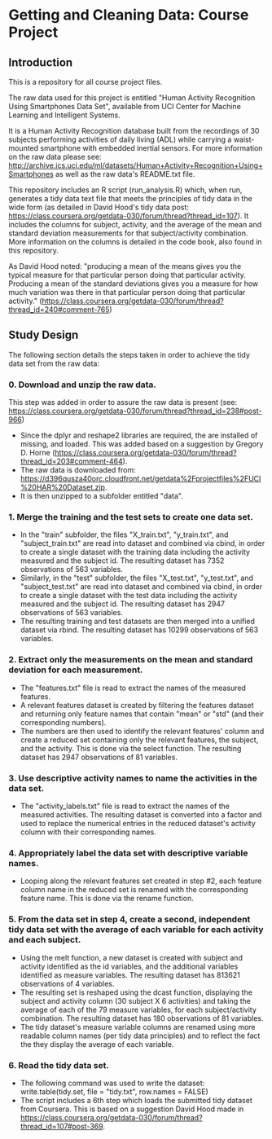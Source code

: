 # Getting and Cleaning Data: Course Project

## Introduction

This is a repository for all course project files. 

The raw data used for this project is entitled "Human Activity Recognition Using Smartphones Data Set", available from UCI Center for Machine Learning and Intelligent Systems. 

It is a Human Activity Recognition database built from the recordings of 30 subjects performing activities of daily living (ADL) while carrying a waist-mounted smartphone with embedded inertial sensors. For more information on the raw data please see: http://archive.ics.uci.edu/ml/datasets/Human+Activity+Recognition+Using+Smartphones as well as the raw data's README.txt file.

This repository includes an R script (run_analysis.R) which, when run, generates a tidy data text file that meets the principles of tidy data in the wide form (as detailed in David Hood's tidy data post: https://class.coursera.org/getdata-030/forum/thread?thread_id=107). It includes the columns for subject, activity, and the average of the mean and standard deviation measurements for that subject/activity combination. More information on the columns is detailed in the code book, also found in this repository. 

As David Hood noted: 
"producing a mean of the means gives you the typical measure for that particular person doing that particular activity. Producing a mean of the standard deviations gives you a measure for how much variation was there in that particular person doing that particular activity."
(https://class.coursera.org/getdata-030/forum/thread?thread_id=240#comment-765)

## Study Design

The following section details the steps taken in order to achieve the tidy data set from the raw data: 

### 0. Download and unzip the raw data. 
This step was added in order to assure the raw data is present (see: https://class.coursera.org/getdata-030/forum/thread?thread_id=238#post-966)

- Since the dplyr and reshape2 libraries are required, the are installed of missing, and loaded. This was added based on a suggestion by Gregory D. Horne (https://class.coursera.org/getdata-030/forum/thread?thread_id=203#comment-464).
- The raw data is downloaded from: https://d396qusza40orc.cloudfront.net/getdata%2Fprojectfiles%2FUCI%20HAR%20Dataset.zip.
- It is then unzipped to a subfolder entitled "data".

### 1. Merge the training and the test sets to create one data set.

- In the "train" subfolder, the files "X_train.txt", "y_train.txt", and "subject_train.txt" are read into dataset and combined via cbind, in order to create a single dataset with the training data including the activity measured and the subject id. The resulting dataset has 7352 observations of 563 variables.
- Similarly, in the "test" subfolder, the files "X_test.txt", "y_test.txt", and "subject_test.txt" are read into dataset and combined via cbind, in order to create a single dataset with the test data including the activity measured and the subject id. The resulting dataset has 2947 observations of 563 variables.
- The resulting training and test datasets are then merged into a unified dataset via rbind.  The resulting dataset has 10299 observations of 563 variables.

### 2. Extract only the measurements on the mean and standard deviation for each measurement.

- The "features.txt" file is read to extract the names of the measured features. 
- A relevant features dataset is created by filtering the features dataset and returning only feature names that contain "mean" or "std" (and their corresponding numbers). 
- The numbers are then used to identify the relevant features' column and create a reduced set containing only the relevant features, the subject, and the activity. This is done via the select function. The resulting dataset has 2947 observations of 81 variables.

### 3. Use descriptive activity names to name the activities in the data set.

- The "activity_labels.txt" file is read to extract the names of the measured activities. The resulting dataset is converted into a factor and used to replace the numerical entries in the reduced dataset's activity column with their corresponding names. 

### 4. Appropriately label the data set with descriptive variable names.

- Looping along the relevant features set created in step #2, each feature column name in the reduced set is renamed with the corresponding feature name. This is done via the rename function. 

### 5. From the data set in step 4, create a second, independent tidy data set with the average of each variable for each activity and each subject.

- Using the melt function, a new dataset is created with subject and activity identified as the id variables, and the additional variables identified as measure variables. The resulting dataset has 813621 observations of 4 variables.
- The resulting set is reshaped using the dcast function, displaying the subject and activity column (30 subject X 6 activities) and taking the average of each of the 79 measure variables, for each subject/activity combination. The resulting dataset has 180 observations of 81 variables.
- The tidy dataset's measure variable columns are renamed using more readable column names (per tidy data principles) and to reflect the fact the they display the average of each variable. 

### 6. Read the tidy data set. 
- The following command was used to write the dataset: 
write.table(tidy.set, file = "tidy.txt", row.names = FALSE)
- The script includes a 6th step which loads the submitted tidy dataset from Coursera. This is based on a suggestion David Hood made in https://class.coursera.org/getdata-030/forum/thread?thread_id=107#post-369.
